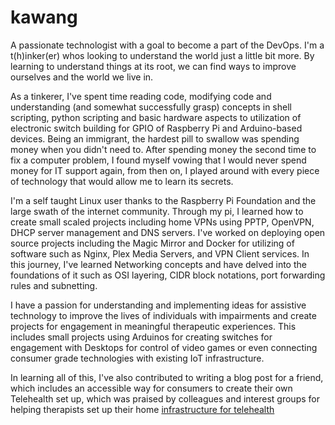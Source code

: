 # kawang
A passionate technologist with a goal to become a part of the DevOps. I'm a t(h)inker(er) whos looking to understand the world just a little bit more. By learning to understand things at its root, we can find ways to improve ourselves and the world we live in.

As a tinkerer, I've spent time reading code, modifying code and understanding (and somewhat successfully grasp) concepts in shell scripting, python scripting and basic hardware aspects to utilization of electronic switch building for GPIO of Raspberry Pi and Arduino-based devices. Being an immigrant, the hardest pill to swallow was spending money when you didn't need to. After spending money the second time to fix a computer problem, I found myself vowing that I would never spend money for IT support again, from then on, I played around with every piece of technology that would allow me to learn its secrets.

I'm a self taught Linux user thanks to the Raspberry Pi Foundation and the large swath of the internet community. Through my pi, I learned how to create small scaled projects including home VPNs using PPTP, OpenVPN, DHCP server management and DNS servers. I've worked on deploying open source projects including the Magic Mirror and Docker for utilizing of software such as Nginx, Plex Media Servers, and VPN Client services. In this journey, I've learned Networking concepts and have delved into the foundations of it such as OSI layering, CIDR block notations, port forwarding rules and subnetting.

I have a passion for understanding and implementing ideas for assistive technology to improve the lives of individuals with impairments and create projects for engagement in meaningful therapeutic experiences. This includes small projects using Arduinos for creating switches for engagement with Desktops for control of video games or even connecting consumer grade technologies with existing IoT infrastructure.

In learning all of this, I've also contributed to writing a blog post for a friend, which includes an accessible way for consumers to create their own Telehealth set up, which was praised by colleagues and interest groups for helping therapists set up their home [infrastructure for telehealth](https://otvijay.com/2020/08/23/comprehensive-guide-to-setup-for-telehealth/)
